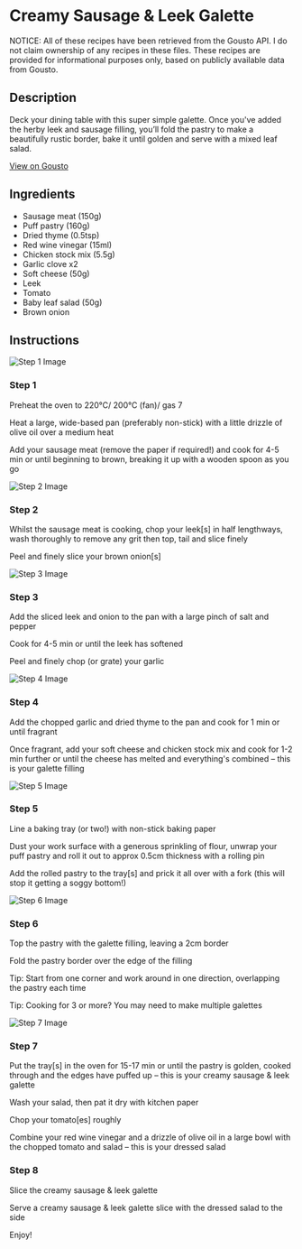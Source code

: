 # Creamy Sausage & Leek Galette

NOTICE: All of these recipes have been retrieved from the Gousto API. I do not claim ownership of any recipes in these files. These recipes are provided for informational purposes only, based on publicly available data from Gousto.

## Description

Deck your dining table with this super simple galette. Once you've added the herby leek and sausage filling, you’ll fold the pastry to make a beautifully rustic border, bake it until golden and serve with a mixed leaf salad. 

[View on Gousto](https://www.gousto.co.uk/recipes/cookbook/creamy-sausage-leek-galette)

## Ingredients

- Sausage meat (150g)
- Puff pastry (160g)
- Dried thyme (0.5tsp)
- Red wine vinegar (15ml)
- Chicken stock mix (5.5g)
- Garlic clove x2
- Soft cheese (50g)
- Leek
- Tomato
- Baby leaf salad (50g)
- Brown onion

## Instructions

![Step 1 Image](https://production-media.gousto.co.uk/cms/recipe-step-image/step-1-1636549634579-x200.jpg)

### Step 1

Preheat the oven to 220°C/ 200°C (fan)/ gas 7

Heat a large, wide-based pan (preferably non-stick) with a little drizzle of olive oil over a medium heat

Add your sausage meat (remove the paper if required!) and cook for 4-5 min or until beginning to brown, breaking it up with a wooden spoon as you go

![Step 2 Image](https://production-media.gousto.co.uk/cms/recipe-step-image/step-2-1636549638254-x200.jpg)

### Step 2

Whilst the sausage meat is cooking, chop your leek[s] in half lengthways, wash thoroughly to remove any grit then top, tail and slice finely

Peel and finely slice your brown onion[s]

![Step 3 Image](https://production-media.gousto.co.uk/cms/recipe-step-image/step-3-1636549641892-x200.jpg)

### Step 3

Add the sliced leek and onion to the pan with a large pinch of salt and pepper

Cook for 4-5 min or until the leek has softened

Peel and finely chop (or grate) your garlic

![Step 4 Image](https://production-media.gousto.co.uk/cms/recipe-step-image/step-4-1636549647865-x200.jpg)

### Step 4

Add the chopped garlic and dried thyme to the pan and cook for 1 min or until fragrant

Once fragrant, add your soft cheese and chicken stock mix and cook for 1-2 min further or until the cheese has melted and everything's combined – this is your galette filling

![Step 5 Image](https://production-media.gousto.co.uk/cms/recipe-step-image/step-5-1636549652406-x200.jpg)

### Step 5

Line a baking tray (or two!)<span class="text-danger"> </span>with non-stick baking paper

Dust your work surface with a generous sprinkling of flour, unwrap your puff pastry and roll it out to approx 0.5cm thickness with a rolling pin

Add the rolled pastry to the tray[s] and prick it all over with a fork (this will stop it getting a soggy bottom!)

![Step 6 Image](https://production-media.gousto.co.uk/cms/recipe-step-image/step-6-1636549657118-x200.jpg)

### Step 6

Top the pastry with the galette filling, leaving a 2cm border

Fold the pastry border over the edge of the filling

Tip: Start from one corner and work around in one direction, overlapping the pastry each time

Tip: Cooking for 3 or more? You may need to make multiple galettes

![Step 7 Image](https://production-media.gousto.co.uk/cms/recipe-step-image/step-7-1636549660960-x200.jpg)

### Step 7

Put the tray[s] in the oven for 15-17 min or until the pastry is golden, cooked through and the edges have puffed up – this is your creamy sausage & leek galette

Wash your salad, then pat it dry with kitchen paper

Chop your tomato[es] roughly

Combine your red wine vinegar and a drizzle of olive oil in a large bowl with the chopped tomato and salad – this is your dressed salad

### Step 8

Slice the creamy sausage & leek galette

Serve a creamy sausage & leek galette slice with the dressed salad to the side

Enjoy!

